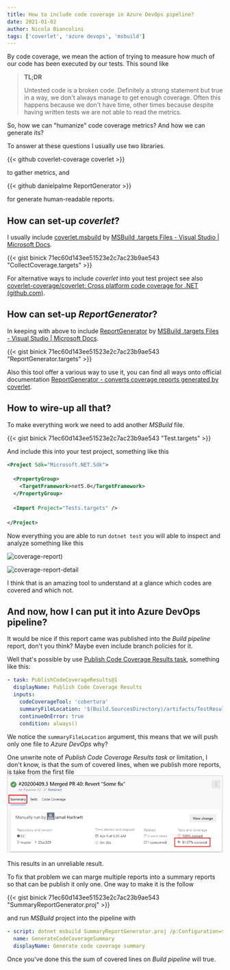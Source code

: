 ```yaml
---
title: How to include code coverage in Azure DevOps pipeline?
date: 2021-01-02
author: Nicola Biancolini
tags: ['coverlet', 'azure devops', 'msbuild']
---
```


By code coverage, we mean the action of trying to measure how much of our code has been executed by our tests.
This sound like 

> __TL;DR__ 
>
> Untested code is a broken code.
> Definitely a strong statement but true in a way, we don't always manage to get enough coverage.
> Often this happens because we don't have time, other times because despite having written tests we are not able to read the metrics. 

So, how we can "humanize" code coverage metrics? And how we can generate its?

To answer at these questions I usually use two libraries.

{{< github coverlet-coverage coverlet >}}

to gather metrics, and

{{< github danielpalme ReportGenerator >}}

for generate human-readable reports.

## How can set-up __*coverlet*__?

I usually include [coverlet.msbuild](https://www.nuget.org/packages/coverlet.msbuild/) by [MSBuild .targets Files - Visual Studio | Microsoft Docs](https://docs.microsoft.com/en-us/visualstudio/msbuild/msbuild-dot-targets-files).

{{< gist binick 71ec60d143ee51523e2c7ac23b9ae543 "CollectCoverage.targets" >}}

For alternative ways to include _coverlet_ into yout test project see also [coverlet-coverage/coverlet: Cross platform code coverage for .NET (github.com)](https://github.com/coverlet-coverage/coverlet#Quick-Start).

## How can set-up __*ReportGenerator*__?

In keeping with above to include [ReportGenerator](https://www.nuget.org/packages/ReportGenerator) by [MSBuild .targets Files - Visual Studio | Microsoft Docs](https://docs.microsoft.com/en-us/visualstudio/msbuild/msbuild-dot-targets-files).

{{< gist binick 71ec60d143ee51523e2c7ac23b9ae543 "ReportGenerator.targets" >}}

Also this tool offer a various way to use it, you can find all ways onto official documentation [ReportGenerator - converts coverage reports generated by coverlet](https://danielpalme.github.io/ReportGenerator/).

## How to wire-up all that?

To make everything work we need to add another _MSBuild_ file.

{{< gist binick 71ec60d143ee51523e2c7ac23b9ae543 "Test.targets" >}}

And include this into your test project, something like this

```xml
<Project Sdk="Microsoft.NET.Sdk">

  <PropertyGroup>
    <TargetFramework>net5.0</TargetFramework>
  </PropertyGroup>

  <Import Project="Tests.targets" />
  
</Project>
```

Now everything you are able to run `dotnet test` you will able to inspect and analyze something like this

![coverage-report)](https://camo.githubusercontent.com/adbd81e4a37adb003d75ecc13d508acda0c7aebc/68747470733a2f2f64616e69656c70616c6d652e6769746875622e696f2f5265706f727447656e657261746f722f7265736f75726365732f73637265656e73686f74312e706e67)

![coverage-report-detail](https://camo.githubusercontent.com/05adffdf7d564ad20b92b174c47353a26337ecdc58887d0c64a3b4e633e8770a/68747470733a2f2f64616e69656c70616c6d652e6769746875622e696f2f5265706f727447656e657261746f722f7265736f75726365732f73637265656e73686f74322e706e67)

I think that is an amazing tool to understand at a glance which codes are covered and which not.

## And now, how I can put it into Azure DevOps pipeline?

It would be nice if this report came was published into the _Build pipeline_ report, don't you think? Maybe even include branch policies for it.

Well that's possible by use [Publish Code Coverage Results task](https://docs.microsoft.com/en-us/azure/devops/pipelines/tasks/test/publish-code-coverage-results), something like this:

```yaml
- task: PublishCodeCoverageResults@1
  displayName: Publish Code Coverage Results
  inputs:
    codeCoverageTool: 'cobertura'
    summaryFileLocation: '$(Build.SourcesDirectory)/artifacts/TestResults/$(_BuildConfig)/Reports/Summary/Cobertura.xml'
    continueOnError: true
    condition: always()
```

We notice the `summaryFileLocation` argument, this means that we will push only one file to _Azure DevOps_ why?

One unwrite note of _Publish Code Coverage Results task_ or limitation, I don't know, is that the sum of covered lines, when we publish more reports, is take from the first file ![](/contents/2021-01-02_azure-devops-code-coverage/pipeline-run-summary.png)

This results in an unreliable result.

To fix that problem we can marge multiple reports into a summary reports so that can be publish it only one. One way to make it is the follow

{{< gist binick 71ec60d143ee51523e2c7ac23b9ae543 "SummaryReportGenerator.proj" >}}

and run _MSBuild_ project into the pipeline with

```yaml
- script: dotnet msbuild SummaryReportGenerator.proj /p:Configuration=$(Configuration)
  name: GenerateCodeCoverageSummary
  displayName: Generate code coverage summary
```

Once you've done this the sum of covered lines on _Build pipeline_ will true.

